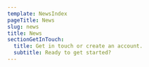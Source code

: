 ```yaml
---
template: NewsIndex
pageTitle: News
slug: news
title: News
sectionGetInTouch:
  title: Get in touch or create an account.
  subtitle: Ready to get started?
---
```

